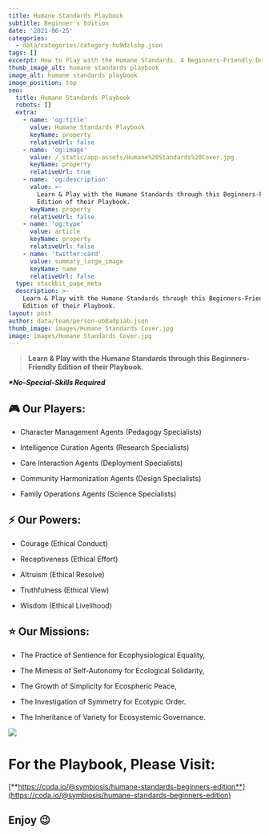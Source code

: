 ```yaml
---
title: Humane Standards Playbook
subtitle: Beginner's Edition
date: '2021-06-25'
categories:
  - data/categories/category-hu9dzlshp.json
tags: []
excerpt: How to Play with the Humane Standards. A Beginners-Friendly Documentation.
thumb_image_alt: humane standards playbook
image_alt: humane standards playbook
image_position: top
seo:
  title: Humane Standards Playbook
  robots: []
  extra:
    - name: 'og:title'
      value: Humane Standards Playbook
      keyName: property
      relativeUrl: false
    - name: 'og:image'
      value: /_static/app-assets/Humane%20Standards%20Cover.jpg
      keyName: property
      relativeUrl: true
    - name: 'og:description'
      value: >-
        Learn & Play with the Humane Standards through this Beginners-Friendly
        Edition of their Playbook.
      keyName: property
      relativeUrl: false
    - name: 'og:type'
      value: article
      keyName: property
      relativeUrl: false
    - name: 'twitter:card'
      value: summary_large_image
      keyName: name
      relativeUrl: false
  type: stackbit_page_meta
  description: >-
    Learn & Play with the Humane Standards through this Beginners-Friendly
    Edition of their Playbook.
layout: post
author: data/team/person-ob8adpiab.json
thumb_image: images/Humane Standards Cover.jpg
image: images/Humane Standards Cover.jpg
---
```

> **Learn & Play with the Humane Standards through this Beginners-Friendly Edition of their Playbook.**

***\*No-Special-Skills Required***

###

## 🎮 Our Players:

*   Character Management Agents (Pedagogy Specialists)

*   Intelligence Curation Agents (Research Specialists)

*   Care Interaction Agents (Deployment Specialists)

*   Community Harmonization Agents (Design Specialists)

*   Family Operations Agents (Science Specialists)

###

## ⚡ Our Powers:

*   Courage (Ethical Conduct)

*   Receptiveness (Ethical Effort)

*   Altruism (Ethical Resolve)

*   Truthfulness (Ethical View)

*   Wisdom (Ethical Livelihood)

###

## ⭐ Our Missions:

*   The Practice of Sentience for Ecophysiological Equality,

*   The Mimesis of Self-Autonomy for Ecological Solidarity,

*   The Growth of Simplicity for Ecospheric Peace,

*   The Investigation of Symmetry for Ecotypic Order.

*   The Inheritance of Variety for Ecosystemic Governance.

![](/\_static/app-assets/Playbook_app.png)

# For the Playbook, Please Visit:

[**https://coda.io/@symbiosis/humane-standards-beginners-edition**](https://coda.io/@symbiosis/humane-standards-beginners-edition)

## Enjoy 😉
